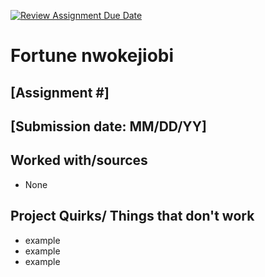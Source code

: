 [![Review Assignment Due Date](https://classroom.github.com/assets/deadline-readme-button-24ddc0f5d75046c5622901739e7c5dd533143b0c8e959d652212380cedb1ea36.svg)](https://classroom.github.com/a/SHHB_kJA)
# Fortune nwokejiobi
## [Assignment #]
## [Submission date: MM/DD/YY]
## Worked with/sources 
* None
## Project Quirks/ Things that don't work
* example
* example
* example

